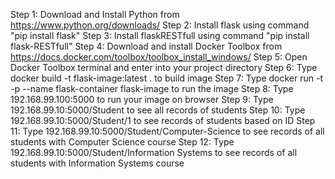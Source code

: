 Step 1: Download and Install Python from https://www.python.org/downloads/
Step 2: Install flask using command "pip install flask"
Step 3: Install flaskRESTfull using command "pip install flask-RESTfull"
Step 4: Download and install Docker Toolbox from https://docs.docker.com/toolbox/toolbox_install_windows/
Step 5: Open Docker Toolbox terminal and enter into your project directory
Step 6: Type docker build -t flask-image:latest . to build image
Step 7: Type docker run -t -p --name flask-container flask-image to run the image 
Step 8: Type 192.168.99.100:5000 to run your image on browser
Step 9: Type 192.168.99.10:5000/Student to see all records of students
Step 10: Type 192.168.99.10:5000/Student/1 to see records of students based on ID
Step 11: Type 192.168.99.10:5000/Student/Computer-Science to see records of all students with Computer Science course
Step 12: Type 192.168.99.10:5000/Student/Information Systems to see records of all students with Information Systems course


